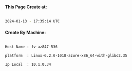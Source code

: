 
   
#### This Page Create at:

```bash

2024-01-13 - 17:35:14 UTC

```

#### Create By Machine:

```bash

Host Name : fv-az847-536

platform  : Linux-6.2.0-1018-azure-x86_64-with-glibc2.35

Ip Local  : 10.1.0.34

```

